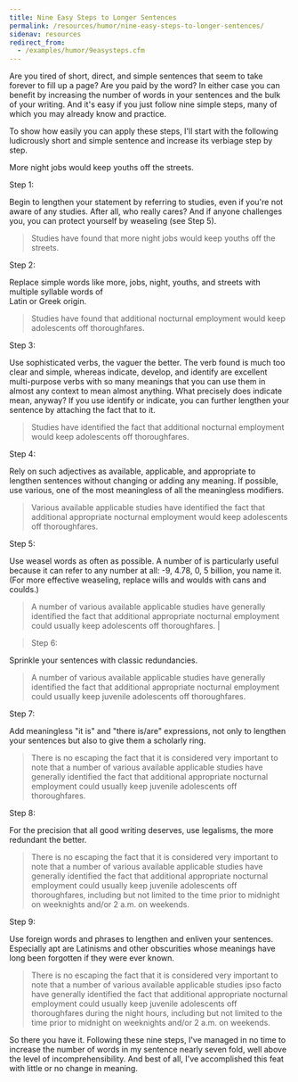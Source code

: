 ```yaml
---
title: Nine Easy Steps to Longer Sentences
permalink: /resources/humor/nine-easy-steps-to-longer-sentences/
sidenav: resources
redirect_from:
  - /examples/humor/9easysteps.cfm
---
```


Are you tired of short, direct, and simple sentences that seem to take forever to fill up a page? Are you paid by the word? In either case you can benefit by increasing the number of words in your sentences and the bulk of your writing. And it's easy if you just follow nine simple steps, many of which you may already know and practice.

To show how easily you can apply these steps, I'll start with the following ludicrously short and simple sentence and increase its verbiage step by step.

More night jobs would keep youths off the streets.

Step 1:

Begin to lengthen your statement by referring to studies, even if you're not aware of any studies. After all, who really cares? And if anyone challenges you, you can protect yourself by weaseling (see Step 5).

> Studies have found that more night jobs would keep youths off the streets.

Step 2:

Replace simple words like more, jobs, night, youths, and streets with multiple syllable words of<br>
Latin or Greek origin.

> Studies have found that additional nocturnal employment would keep adolescents off thoroughfares.

Step 3:

Use sophisticated verbs, the vaguer the better. The verb found is much too clear and simple, whereas indicate, develop, and identify are excellent multi-purpose verbs with so many meanings that you can use them in almost any context to mean almost anything. What precisely does indicate mean, anyway? If you use identify or indicate, you can further lengthen your sentence by attaching the fact that to it.

> Studies have identified the fact that additional nocturnal employment would keep adolescents off thoroughfares.

Step 4:

Rely on such adjectives as available, applicable, and appropriate to lengthen sentences without changing or adding any meaning. If possible, use various, one of the most meaningless of all the meaningless modifiers.

> Various available applicable studies have identified the fact that additional appropriate nocturnal employment would keep adolescents off thoroughfares.

Step 5:

Use weasel words as often as possible. A number of is particularly useful because it can refer to any number at all: -9, 4.78, 0, 5 billion, you name it. (For more effective weaseling, replace wills and woulds with cans and coulds.)

> A number of various available applicable studies have generally identified the fact that additional appropriate nocturnal employment could usually keep adolescents off thoroughfares. |

> Step 6:

Sprinkle your sentences with classic redundancies.

> A number of various available applicable studies have generally identified the fact that additional appropriate nocturnal employment could usually keep juvenile adolescents off thoroughfares.

Step 7:

Add meaningless "it is" and "there is/are" expressions, not only to lengthen your sentences but also to give them a scholarly ring.

> There is no escaping the fact that it is considered very important to note that a number of various available applicable studies have generally identified the fact that additional appropriate nocturnal employment could usually keep juvenile adolescents off thoroughfares.

Step 8:

For the precision that all good writing deserves, use legalisms, the more redundant the better.

> There is no escaping the fact that it is considered very important to note that a number of various available applicable studies have generally identified the fact that additional appropriate nocturnal employment could usually keep juvenile adolescents off thoroughfares, including but not limited to the time prior to midnight on weeknights and/or 2 a.m. on weekends.

Step 9:

Use foreign words and phrases to lengthen and enliven your sentences. Especially apt are Latinisms and other obscurities whose meanings have long been forgotten if they were ever known.

> There is no escaping the fact that it is considered very important to note that a number of various available applicable studies ipso facto have generally identified the fact that additional appropriate nocturnal employment could usually keep juvenile adolescents off thoroughfares during the night hours, including but not limited to the time prior to midnight on weeknights and/or 2 a.m. on weekends.

So there you have it. Following these nine steps, I've managed in no time to increase the number of words in my sentence nearly seven fold, well above the level of incomprehensibility. And best of all, I've accomplished this feat with little or no change in meaning.
